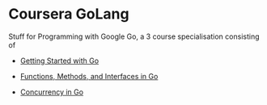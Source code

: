 # Coursera GoLang

Stuff for Programming with Google Go, a 3 course specialisation consisting of

- [Getting Started with Go](https://www.coursera.org/learn/golang-getting-started)

- [Functions, Methods, and Interfaces in Go](https://www.coursera.org/learn/golang-functions-methods)

- [Concurrency in Go](https://www.coursera.org/learn/golang-concurrency)